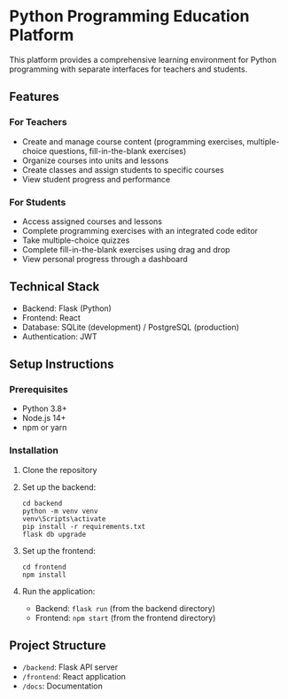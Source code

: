 # Python Programming Education Platform

This platform provides a comprehensive learning environment for Python programming with separate interfaces for teachers and students.

## Features

### For Teachers
- Create and manage course content (programming exercises, multiple-choice questions, fill-in-the-blank exercises)
- Organize courses into units and lessons
- Create classes and assign students to specific courses
- View student progress and performance

### For Students
- Access assigned courses and lessons
- Complete programming exercises with an integrated code editor
- Take multiple-choice quizzes
- Complete fill-in-the-blank exercises using drag and drop
- View personal progress through a dashboard

## Technical Stack
- Backend: Flask (Python)
- Frontend: React
- Database: SQLite (development) / PostgreSQL (production)
- Authentication: JWT

## Setup Instructions

### Prerequisites
- Python 3.8+
- Node.js 14+
- npm or yarn

### Installation

1. Clone the repository
2. Set up the backend:
   ```
   cd backend
   python -m venv venv
   venv\Scripts\activate
   pip install -r requirements.txt
   flask db upgrade
   ```

3. Set up the frontend:
   ```
   cd frontend
   npm install
   ```

4. Run the application:
   - Backend: `flask run` (from the backend directory)
   - Frontend: `npm start` (from the frontend directory)

## Project Structure
- `/backend`: Flask API server
- `/frontend`: React application
- `/docs`: Documentation
